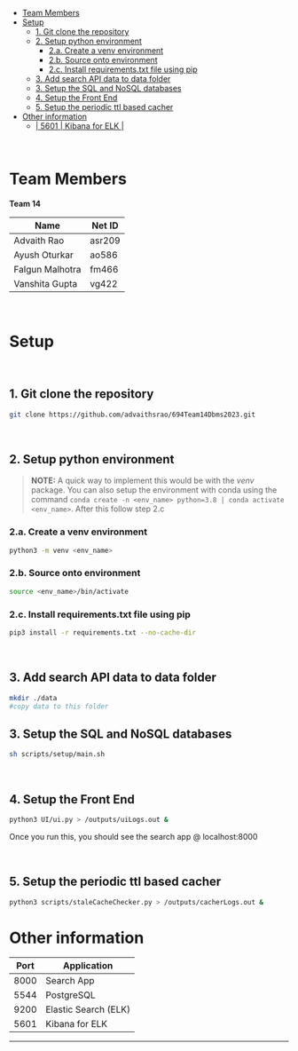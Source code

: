 - [Team Members](#team-members)
- [Setup](#setup)
  - [1. Git clone the repository](#1-git-clone-the-repository)
  - [2. Setup python environment](#2-setup-python-environment)
    - [2.a. Create a venv environment](#2a-create-a-venv-environment)
    - [2.b. Source onto environment](#2b-source-onto-environment)
    - [2.c. Install requirements.txt file using pip](#2c-install-requirementstxt-file-using-pip)
  - [3. Add search API data to data folder](#3-add-search-api-data-to-data-folder)
  - [3. Setup the SQL and NoSQL databases](#3-setup-the-sql-and-nosql-databases)
  - [4. Setup the Front End](#4-setup-the-front-end)
  - [5. Setup the periodic ttl based cacher](#5-setup-the-periodic-ttl-based-cacher)
- [Other information](#other-information)
  - [| 5601 | Kibana for ELK |](#-5601--kibana-for-elk-)


<br/>

# Team Members

**Team 14**

| Name | Net ID |
| ---- | ---- |
| Advaith Rao | asr209 |
| Ayush Oturkar | ao586 |
| Falgun Malhotra | fm466 |
| Vanshita Gupta | vg422 |

<br/>

# Setup

<br/>

## 1. Git clone the repository

```bash
git clone https://github.com/advaithsrao/694Team14Dbms2023.git
```

<br/>

## 2. Setup python environment

> **NOTE:** A quick way to implement this would be with the *venv* package. You can also setup the environment with conda using the command ```conda create -n <env_name> python=3.8 | conda activate <env_name>```. After this follow step 2.c 

### 2.a. Create a venv environment

```bash
python3 -m venv <env_name>
```

### 2.b. Source onto environment

```bash
source <env_name>/bin/activate
```

### 2.c. Install requirements.txt file using pip

```bash
pip3 install -r requirements.txt --no-cache-dir
```

<br/>

## 3. Add search API data to data folder

```bash
mkdir ./data
#copy data to this folder
```

## 3. Setup the SQL and NoSQL databases

```bash
sh scripts/setup/main.sh
```

<br/>

## 4. Setup the Front End

```bash
python3 UI/ui.py > /outputs/uiLogs.out & 
```

Once you run this, you should see the search app @ localhost:8000

<br/>

## 5. Setup the periodic ttl based cacher 

```bash
python3 scripts/staleCacheChecker.py > /outputs/cacherLogs.out & 
```

# Other information

| Port | Application |
| ---- | ---- |
| 8000 | Search App |
| 5544 | PostgreSQL |
| 9200 | Elastic Search (ELK) |
| 5601 | Kibana for ELK |
---
